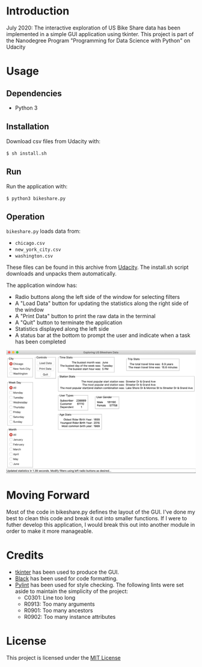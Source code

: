 # Introduction

July 2020: The interactive exploration of US Bike Share data has been implemented in a simple GUI application using tkinter.
This project is part of the Nanodegree Program "Programming for Data Science with Python" on Udacity

# Usage

## Dependencies

- Python 3

## Installation

Download csv files from Udacity with:

`$ sh install.sh`

## Run

Run the application with:

`$ python3 bikeshare.py`

## Operation

`bikeshare.py` loads data from:
- `chicago.csv`
- `new_york_city.csv`
- `washington.csv`

These files can be found in this archive from [Udacity](https://video.udacity-data.com/topher/2018/March/5aab379c_bikeshare-2/bikeshare-2.zip). The install.sh script downloads and unpacks them automatically.

The application window has:
- Radio buttons along the left side of the window for selecting filters
- A "Load Data" button for updating the statistics along the right side of the window
- A "Print Data" button to print the raw data in the terminal
- A "Quit" button to terminate the application
- Statistics displayed along the left side
- A status bar at the bottom to prompt the user and indicate when a task has been completed

![Screenshot!](screenshot.png)

# Moving Forward

Most of the code in bikeshare.py defines the layout of the GUI. I've done my best to clean this code and break it out into smaller functions. If I were to futher develop this application, I would break this out into another module in order to make it more manageable.

# Credits

- [tkinter](https://docs.python.org/3/library/tkinter.html) has been used to produce the GUI.
- [Black](https://pypi.org/project/black/) has been used for code formatting.
- [Pylint](https://pylint.org/) has been used for style checking. 
    The following lints were set aside to maintain the simplicity of the project:
    - C0301: Line too long
    - R0913: Too many arguments
    - R0901: Too many ancestors
    - R0902: Too many instance attributes

# License

This project is licensed under the [MIT License](LICENSE)

